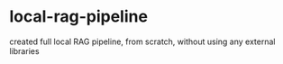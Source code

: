 # local-rag-pipeline
created full local RAG pipeline, from scratch, without using any external libraries
